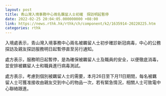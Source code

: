 ```yaml
---
layout: post
title: 青山灣入境事務中心兩名羈留人士初確　探訪明起暫停
date: 2022-02-25 20:04:05.000000000 +08:00
link: https://news.rthk.hk/rthk/ch/component/k2/1635914-20220225.htm
categories: rthk
---
```


入境處表示，青山灣入境事務中心兩名被羈留人士初步確診新冠病毒，中心的公務探訪及親友探訪服務明日起暫停直至另行通知。

處方表示，服務明日起暫停，是為確保被羈留人士及職員的安全，以便徹底消毒，並安排被羈留人士和職員進行病毒測試。

處方表示，考慮到個別被羈留人士的需要，本月26日至下月11日期間，每名被羈留人士可獲准接收由親友交到中心的物品一次，若有緊急情況，相關人士可致電中心聯絡跟進。
